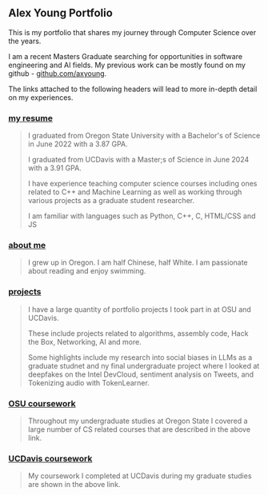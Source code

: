 ## Alex Young Portfolio

This is my portfolio that shares my journey through Computer Science over the years.

I am a recent Masters Graduate searching for opportunities in software engineering and AI fields.
My previous work can be mostly found on my github - [github.com/axyoung](https://github.com/axyoung).

The links attached to the following headers will lead to more in-depth detail on my experiences.

### [my resume](https://axyoung.github.io/resume/)

> I graduated from Oregon State University with a Bachelor's of Science in June 2022 with a 3.87 GPA.
> 
> I graduated from UCDavis with a Master;s of Science in June 2024 with a 3.91 GPA.
> 
> I have experience teaching computer science courses including ones related to C++ and Machine Learning as well as working through various projects as a graduate student researcher.
> 
> I am familiar with languages such as Python, C++, C, HTML/CSS and JS

### [about me](https://axyoung.github.io/about/)

> I grew up in Oregon. I am half Chinese, half White. I am passionate about reading and enjoy swimming.

### [projects](https://axyoung.github.io/projects/)

> I have a large quantity of portfolio projects I took part in at OSU and UCDavis.
>
> These include projects related to algorithms, assembly code, Hack the Box, Networking, AI and more.
>
> Some highlights include my research into social biases in LLMs as a graduate studnet and ny final undergraduate project where I looked at deepfakes on the Intel DevCloud, sentiment analysis on Tweets, and Tokenizing audio with TokenLearner.

### [OSU coursework](https://axyoung.github.io/coursework/)

> Throughout my undergraduate studies at Oregon State I covered a large number of CS related courses that are described in the above link.

### [UCDavis coursework](https://axyoung.github.io/m_coursework/)

> My coursework I completed at UCDavis during my graduate studies are shown in the above link.
